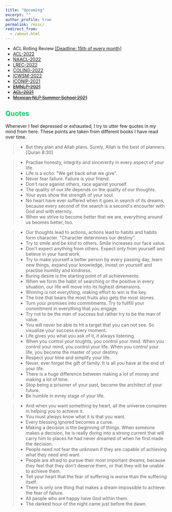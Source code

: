 ```yaml
---
title: "Upcoming"
excerpt: ""
author_profile: true
permalink: /misc/
redirect_from: 
  - /about.html
---
```


* ACL Rolling Review [[Deadline: 15th of every month]](https://aclrollingreview.org/)
* [ACL-2022](https://www.2022.aclweb.org/)
* [NAACL-2022](https://2022.naacl.org/)
* [LREC-2022](https://lrec2022.lrec-conf.org/en/about/important-dates/)
* [COLING-2022](https://coling2022.org/)
* [ICWSM-2022](https://www.icwsm.org/2021/index.html)
* [ICONIP-2021](https://iconip2021.apnns.org/important-dates/)
* ~~[EMNLP-2021](https://2021.emnlp.org/call-for-papers)~~
* ~~[ACL-2021](https://2021.aclweb.org/)~~
* ~~[Mexican NLP Summer School 2021](https://ampln.github.io/escuelaverano2021/)~~

## <font color="#00cc66"> Quotes </font>   

Whenever I feel depressed or exhausted, I try to utter few quotes in my mind from here. These points are taken from different books I have read over time.

> * But they plan and Allah plans. Surely, Allah is the best of planners. [Quran 8:30]
 
> * Practise honesty, integrity and sincererity in every aspect of your life. 
> * Life is a echo: "We get back what we give".  
> * Never fear failure. Failure is your friend. 
> * Don't race aganist others, race aganist yourself. 
> * The quality of our life depends on the quality of our thoughts.  
> * Your eyes show the strength of your soul.
> * No heart have ever suffered when it goes in search of its dreams, because every second of the search is a second's encourter with God and with eternity.  
> * When we strive to become better that we are, everything around us beomes better, too.

> * Our thoughts lead to actions, actions lead to habits and habits form character. "Character determines our destiny".
> * Try to smile and be kind to others. Smile increases our face value.  
> * Don't expect anything from others. Expect only from yourself and believe in your hard work.   
> * Try to make yourself a better person by every passing day, learn new things, expand your knowledge, invest on yourself and practise humility and kindness.
> * Buring desire is the starting point of all achievements.  
> * When we form the habit of searching or the positive in every situation, our life will move into its highest dimensions.  
> * Winning is not everything, making effort to win is the key. 
> * The tree that bears the most fruits also gets the most stones. 
> * Turn your promises into commitments. Try to fullfill your commitment in everything that you engage.
> * Try not to be the man of success but rather try to be the man of value. 
> * You will never be able to hit a target that you can not see. So visualize your success every moment.
> * Life gives you what you ask of it, it always listening.
> * When you control your toughts, you control your mind. When you control your mind, you control your life. When you control your life, you become the master of your destiny. 
> * Respect your time and simplify your life. 
> * Never, ever forget the gift of family. It is all you have at the end of your life.
> * There is a huge difference between making a lot of money and making a lot of time. 
> * Stop being a prisoner of your past, become the architect of your future. 
> * Be humble in evrey stage of your life. 



> * And when you want something by heart, all the universe conspires in helping you to achieve it. 
> * You must always know what it is that you want. 
> * Every blessing ignored becomes a curse.
> * Making a decision is the beginning of things. When someone makes a decision, he is really diving into a strong current that will carry him to places he had never dreamed of when he first made the decision.  
> * People need not fear the unknown if they are capable of achieving what they need and want.  
> * People are afraid to pursue their most important dreams, because they feel that they don't deserve them, or that they will be unable to achieve them.
> * Tell your heart that the fear of suffering is worse than the suffering itself. 
> * There is only one thing that makes a dream impossible to achieve: the fear of failure.
> * All people who are happy have God within them. 
> * The darkest hour of the night came just before the dawn. 


